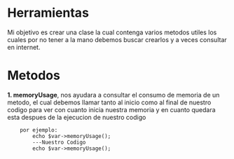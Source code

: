 # Herramientas
Mi objetivo es crear una clase la cual contenga varios metodos utiles los cuales por no tener a la mano debemos buscar crearlos y a veces consultar en internet.
# Metodos
**1. memoryUsage**,  nos ayudara a consultar el consumo de memoria de un metodo, el cual debemos llamar tanto al inicio como al final de nuestro codigo para ver con cuanto inicia nuestra memoria y en cuanto quedara esta despues de la ejecucion de nuestro codigo
```
    por ejemplo:
        echo $var->memoryUsage();
        ---Nuestro Codigo
        echo $var->memoryUsage();
```
        